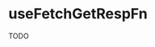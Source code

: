 useFetchGetRespFn
=========================================================================================

TODO
